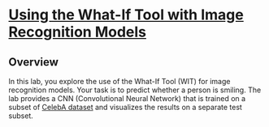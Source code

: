 # [Using the What-If Tool with Image Recognition Models](https://www.qwiklabs.com/focuses/10904?parent=catalog)

## Overview

In this lab, you explore the use of the What-If Tool (WIT) for image recognition models. Your task is to predict whether a person is smiling. The lab provides a CNN (Convolutional Neural Network) that is trained on a subset of [CelebA dataset](http://mmlab.ie.cuhk.edu.hk/projects/CelebA.html) and visualizes the results on a separate test subset.